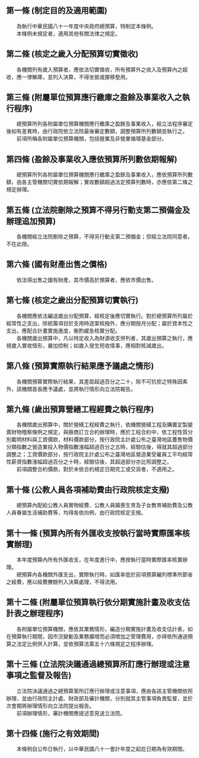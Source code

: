 第一條 (制定目的及適用範圍)
---------------------------
　　為執行中華民國八十一年度中央政府總預算，特制定本條例。  
　　本條例未規定者，適用其他有關法律之規定。  


第二條 (核定之歲入分配預算切實徵收)
-----------------------------------
　　各機關列有歲入預算者，應依法切實徵收，所有預算外之收入及預算內之超收，應一律解庫，並列入決算，不得坐抵或挪移墊用。  


第三條 (附屬單位預算應行繳庫之盈餘及事業收入之執行程序)
-------------------------------------------------------
　　總預算所列各附屬單位預算機關應行繳庫之盈餘及事業收入，經立法程序審定後如有差異時，由行政院依立法院最後審定數額，調整預算所列數額並執行之。  
　　前項所稱各附屬單位預算機關，包括營業及非營業循環基金部分。  


第四條 (盈餘及事業收入應依預算所列數依期報解)
---------------------------------------------
　　總預算所列各附屬單位預算機關應行繳庫之盈餘及事業收入，應依預算所列數額，由各主管機關切實依期報解；實收數額超過法定預算列數時，亦應依第二條之規定辦理。  


第五條 (立法院刪除之預算不得另行動支第二預備金及辦理追加預算)
-------------------------------------------------------------
　　各機關經立法院刪除之預算，不得另行動支第二預備金；但經立法院同意者，不在此限。  


第六條 (國有財產出售之價格)
---------------------------
　　依法得出售之國有財產，其市價高於預算者，應依市價出售。  


第七條 (核定之歲出分配預算切實執行)
-----------------------------------
　　各機關應依法編送歲出分配預算，經核定後應切實執行。對於總預算所列屬於經常性之支出，除統籌項目於支用時逐案核撥外，應分期按月分配；屬於資本性之支出，應配合計畫實施進度，衡酌緩急核實分配。  
　　各機關歲出預算中，凡以特定收入為財源收支併列者，其歲出預算之執行，應視歲入實收情形，嚴加控制；如歲入發生短收情事，應相對核減歲出。  


第八條 (預算實際執行結果應予議處之情形)
---------------------------------------
　　各機關預算實際執行結果，其差距超過百分之二十，除不可抗拒之特殊因素外，該機關首長應予議處，並將執行情形向立法院報告。  


第九條 (歲出預算營繕工程經費之執行程序)
---------------------------------------
　　各機關歲出預算中，關於營繕工程經費之執行，依機關營繕工程及購置定製變賣財物稽察條例之規定，與廠商訂立合約辦理時，應於工程合約中，依工程性質分別載明材料與工資價款，材料價款部分，按行政院主計處公布之臺灣地區躉售物價分類指數之營造業投入物價指數漲幅超過百分之五時，經驗估後，得就其超過部分調整之；工資價款部分，按行政院主計處公布之臺灣地區營造業受雇員工平均經常性薪資指數漲幅超過百分之十時，經驗估後，其超過部分亦比照調整之。  
　　前項調整合約價款，對於未依合約規定日期完工或交貨者，不適用之。  


第十條 (公教人員各項補助費由行政院核定支撥)
-------------------------------------------
　　總預算內配給公教人員實物經費、公教人員婚喪生育及子女教育補助費及公教人員眷屬生活補助費等，均得各依向例，由行政院核定支撥。  


第十一條 (預算內所有外匯收支按執行當時實際匯率核實辦理)
-------------------------------------------------------
　　本年度預算內所有外匯收支，在年度進行中，應按執行當時實際匯率核實辦理。  
　　總預算內各機關外匯支出，實際執行時，如匯率低於前項預算編列標準所節省之經費，應以經費賸餘列入決算處理，不得流用。  


第十二條 (附屬單位預算執行依分期實施計畫及收支估計表之辦理程序)
---------------------------------------------------------------
　　各附屬單位預算機關，應依其業務情形，編造分期實施計畫及收支估計表，如在預算執行期間，因市況變動及業務擴增而必須增加之管理費用，亦得依所通過預算之法定比例併入計算，並依預算法第五十六條規定之程序辦理。  


第十三條 (立法院決議通過總預算所訂應行辦理或注意事項之監督及報告)
-----------------------------------------------------------------
　　立法院決議通過之總預算案所訂應行辦理或注意事項，應由各該主管機關依照辦理，並由行政院主計處、財政部及審計機關，分別就其主管事項負責監督，並於次會期將辦理情形向立法院提出報告。  
　　前項辦理情形，審計機關應提述意見送立法院。  


第十四條 (施行之有效期間)
-------------------------
　　本條例自公布日執行，以中華民國八十一會計年度之起訖日期為有效期間。